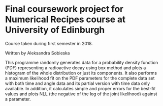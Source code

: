 # Final coursework project for Numerical Recipes course at University of Edinburgh 

Course taken during first semester in 2018.

Written by Aleksandra Sobieska

This programme randomly generates data for a probability density function (PDF) representing a radioactive decay
using box method and plots a histogram of the whole distribution or just its components. It also performs
a maximum likelihood fit on the PDF parameters for the complete data set with both time and angle data
and its partial version with time data only available. In addition, it calculates simple and proper errors
for the best-fit values and plots NLL (the negative of the log of the joint likelihood) against a parameter.
